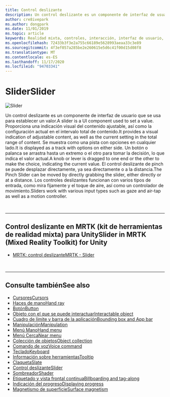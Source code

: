 ```yaml
---
title: Control deslizante
description: Un control deslizante es un componente de interfaz de usuario que le permite establecer un valor moviendo un botón o una palanca en una pista.
author: cre8ivepark
ms.author: dongpark
ms.date: 11/01/2019
ms.topic: article
keywords: Realidad mixta, controles, interacción, interfaz de usuario, UX, auriculares de realidad mixta, auriculares de realidad mixta de Windows, auriculares de realidad virtual, HoloLens, control deslizante, MRTK, kit de herramientas de realidad mixta
ms.openlocfilehash: 72433b3f3e2a755c66189e5628993aeaa33c3e89
ms.sourcegitcommit: 4f3ef057a285be2e260615e5d6c41f00d15d08f8
ms.translationtype: MT
ms.contentlocale: es-ES
ms.lasthandoff: 11/17/2020
ms.locfileid: "94703341"
---
```

# <a name="slider"></a><span data-ttu-id="eba60-104">Slider</span><span class="sxs-lookup"><span data-stu-id="eba60-104">Slider</span></span>

![Slider](images/UX_Hero_Slider.jpg)

<span data-ttu-id="eba60-106">Un control deslizante es un componente de interfaz de usuario que se usa para establecer un valor.</span><span class="sxs-lookup"><span data-stu-id="eba60-106">A slider is a UI component used to set a value.</span></span> <span data-ttu-id="eba60-107">Proporciona una indicación visual del contenido ajustable, así como la configuración actual en el intervalo total de contenido.</span><span class="sxs-lookup"><span data-stu-id="eba60-107">It provides a visual indication of adjustable content, as well as the current setting in the total range of content.</span></span> <span data-ttu-id="eba60-108">Se muestra como una pista con opciones en cualquier lado.</span><span class="sxs-lookup"><span data-stu-id="eba60-108">It is displayed as a track with options on either side.</span></span> <span data-ttu-id="eba60-109">Un botón o palanca se arrastra hasta un extremo o el otro para tomar la decisión, lo que indica el valor actual.</span><span class="sxs-lookup"><span data-stu-id="eba60-109">A knob or lever is dragged to one end or the other to make the choice, indicating the current value.</span></span> <span data-ttu-id="eba60-110">El control deslizante de pinch se puede desplazar directamente, ya sea directamente o a la distancia.</span><span class="sxs-lookup"><span data-stu-id="eba60-110">The Pinch Slider can be moved by directly grabbing the slider, either directly or at a distance.</span></span> <span data-ttu-id="eba60-111">Los controles deslizantes funcionan con varios tipos de entrada, como mira fijamente y el toque de aire, así como un controlador de movimiento.</span><span class="sxs-lookup"><span data-stu-id="eba60-111">Sliders work with various input types such as gaze and air-tap as well as a motion controller.</span></span>

<br>

---

## <a name="slider-in-mrtk-mixed-reality-toolkit-for-unity"></a><span data-ttu-id="eba60-112">Control deslizante en MRTK (kit de herramientas de realidad mixta) para Unity</span><span class="sxs-lookup"><span data-stu-id="eba60-112">Slider in MRTK (Mixed Reality Toolkit) for Unity</span></span>

* [<span data-ttu-id="eba60-113">MRTK: control deslizante</span><span class="sxs-lookup"><span data-stu-id="eba60-113">MRTK - Slider</span></span>](https://microsoft.github.io/MixedRealityToolkit-Unity/Documentation/README_Sliders.html)

<br>

---

## <a name="see-also"></a><span data-ttu-id="eba60-114">Consulte también</span><span class="sxs-lookup"><span data-stu-id="eba60-114">See also</span></span>

* [<span data-ttu-id="eba60-115">Cursores</span><span class="sxs-lookup"><span data-stu-id="eba60-115">Cursors</span></span>](cursors.md)
* [<span data-ttu-id="eba60-116">Haces de mano</span><span class="sxs-lookup"><span data-stu-id="eba60-116">Hand ray</span></span>](point-and-commit.md)
* [<span data-ttu-id="eba60-117">Botón</span><span class="sxs-lookup"><span data-stu-id="eba60-117">Button</span></span>](button.md)
* [<span data-ttu-id="eba60-118">Objeto con el que se puede interactuar</span><span class="sxs-lookup"><span data-stu-id="eba60-118">Interactable object</span></span>](interactable-object.md)
* [<span data-ttu-id="eba60-119">Cuadro de límite y barra de la aplicación</span><span class="sxs-lookup"><span data-stu-id="eba60-119">Bounding box and App bar</span></span>](app-bar-and-bounding-box.md)
* [<span data-ttu-id="eba60-120">Manipulación</span><span class="sxs-lookup"><span data-stu-id="eba60-120">Manipulation</span></span>](direct-manipulation.md)
* [<span data-ttu-id="eba60-121">Menú Mano</span><span class="sxs-lookup"><span data-stu-id="eba60-121">Hand menu</span></span>](hand-menu.md)
* [<span data-ttu-id="eba60-122">Menú Cerca</span><span class="sxs-lookup"><span data-stu-id="eba60-122">Near menu</span></span>](near-menu.md)
* [<span data-ttu-id="eba60-123">Colección de objetos</span><span class="sxs-lookup"><span data-stu-id="eba60-123">Object collection</span></span>](object-collection.md)
* [<span data-ttu-id="eba60-124">Comando de voz</span><span class="sxs-lookup"><span data-stu-id="eba60-124">Voice command</span></span>](voice-input.md)
* [<span data-ttu-id="eba60-125">Teclado</span><span class="sxs-lookup"><span data-stu-id="eba60-125">Keyboard</span></span>](keyboard.md)
* [<span data-ttu-id="eba60-126">Información sobre herramientas</span><span class="sxs-lookup"><span data-stu-id="eba60-126">Tooltip</span></span>](tooltip.md)
* [<span data-ttu-id="eba60-127">Claqueta</span><span class="sxs-lookup"><span data-stu-id="eba60-127">Slate</span></span>](slate.md)
* [<span data-ttu-id="eba60-128">Control deslizante</span><span class="sxs-lookup"><span data-stu-id="eba60-128">Slider</span></span>](slider.md)
* [<span data-ttu-id="eba60-129">Sombreador</span><span class="sxs-lookup"><span data-stu-id="eba60-129">Shader</span></span>](shader.md)
* [<span data-ttu-id="eba60-130">Etiquetado y vista frontal continua</span><span class="sxs-lookup"><span data-stu-id="eba60-130">Billboarding and tag-along</span></span>](billboarding-and-tag-along.md)
* [<span data-ttu-id="eba60-131">Indicación del progreso</span><span class="sxs-lookup"><span data-stu-id="eba60-131">Displaying progress</span></span>](progress.md)
* [<span data-ttu-id="eba60-132">Magnetismo de superficie</span><span class="sxs-lookup"><span data-stu-id="eba60-132">Surface magnetism</span></span>](surface-magnetism.md)
